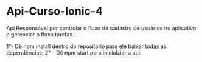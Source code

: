 # Api-Curso-Ionic-4
Api Responsável por controlar o fluxo de cadastro de usuários no aplicativo e gerenciar o fluxo tarefas.

1°- Dê npm install dentro do repositório para ele baixar todas as dependências;
2° - Dê npm start para inicialziar a api.
